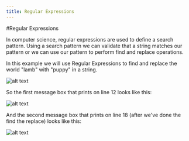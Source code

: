 ```yaml
---
title: Regular Expressions
---
```


#Regular Expressions

In computer science, regular expressions are used to define a search pattern. Using a search pattern we can validate that a string matches our pattern or we can use our pattern to perform find and replace operations. 

In this example we will use Regular Expressions to find and replace the world "lamb" with "puppy" in a string.

![alt text](https://cloud.githubusercontent.com/assets/10998057/10545451/621df79e-73ee-11e5-826d-6f26e6804315.PNG "regex")

So the first message box that prints on line 12 looks like this:

![alt text](https://cloud.githubusercontent.com/assets/10998057/10545522/b81af50c-73ee-11e5-8f5e-b63b85193d8d.PNG "lamb")

And the second message box that prints on line 18 (after we've done the find the replace) looks like this:

![alt text](https://cloud.githubusercontent.com/assets/10998057/10545521/b819d352-73ee-11e5-9b64-cb7c09cb5abb.PNG "puppy")







